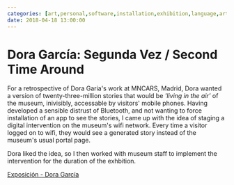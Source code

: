 ```yaml
---
categories: [art,personal,software,installation,exhibition,language,artistic-collaborator]
date: 2018-04-18 13:00:00
---
```


# Dora García: Segunda Vez / Second Time Around

For a retrospective of Dora Garia's work at MNCARS, Madrid, Dora wanted a version of twenty-three-million stories that would be _'living in the air'_ of the museum, inivisibly, accessable by visitors' mobile phones. Having developed a sensible distrust of Bluetooth, and not wanting to force installation of an app to see the stories, I came up with the idea of staging a digital intervention on the museum's wifi network. Every time a visitor logged on to wifi, they would see a generated story instead of the museum's usual portal page.

Dora liked the idea, so I then worked with museum staff to implement the intervention for the duration of the exhbition.

[Exposición - Dora García](https://www.museoreinasofia.es/en/exhibitions/dora-garcia)